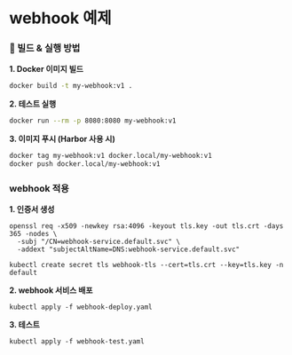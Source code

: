 # webhook 예제

### **📌 빌드 & 실행 방법**
**1. Docker 이미지 빌드**
```sh
docker build -t my-webhook:v1 .
```

**2. 테스트 실행**
```sh
docker run --rm -p 8080:8080 my-webhook:v1
```

**3. 이미지 푸시 (Harbor 사용 시)**
```sh
docker tag my-webhook:v1 docker.local/my-webhook:v1
docker push docker.local/my-webhook:v1
```

### webhook 적용

**1. 인증서 생성**
```shell
openssl req -x509 -newkey rsa:4096 -keyout tls.key -out tls.crt -days 365 -nodes \
  -subj "/CN=webhook-service.default.svc" \
  -addext "subjectAltName=DNS:webhook-service.default.svc"

kubectl create secret tls webhook-tls --cert=tls.crt --key=tls.key -n default
```

**2. webhook 서비스 배포**
```shell
kubectl apply -f webhook-deploy.yaml
```

**3. 테스트**
```shell
kubectl apply -f webhook-test.yaml
```

